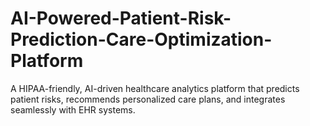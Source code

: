 # AI-Powered-Patient-Risk-Prediction-Care-Optimization-Platform
A HIPAA-friendly, AI-driven healthcare analytics platform that predicts patient risks, recommends personalized care plans, and integrates seamlessly with EHR systems.
